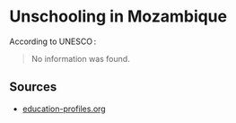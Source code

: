 # Unschooling in Mozambique

According to UNESCO :

> No information was found. 

## Sources

* [education-profiles.org](https://education-profiles.org/sub-saharan-africa/mozambique/~non-state-actors-in-education)
